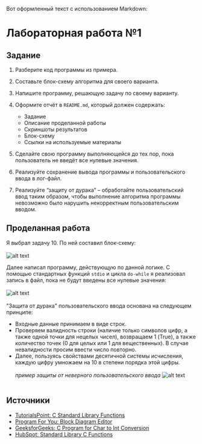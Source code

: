 Вот оформленный текст с использованием Markdown:


# Лабораторная работа №1

## Задание
1. Разберите код программы из примера.
2. Составьте блок-схему алгоритма для своего варианта.
3. Напишите программу, решающую задачу по своему варианту.
4. Оформите отчёт в `README.md`, который должен содержать:
   - Задание
   - Описание проделанной работы
   - Скриншоты результатов
   - Блок-схему
   - Ссылки на используемые материалы

5. Сделайте свою программу выполняющейся до тех пор, пока пользователь не введёт все нулевые значения.
6. Реализуйте сохранение вывода программы и пользовательского ввода в лог-файл.
7. Реализуйте “защиту от дурака” – обработайте пользовательский ввод таким образом, чтобы выполнение алгоритма программы невозможно было нарушить некорректным пользовательским вводом.

## Проделанная работа
Я выбрал задачу 10. По ней составил блок-схему:<br><br>
![alt text](https://github.com/ISTENDLAY/Labs/blob/main/lab1/img/diagram.png?raw=true)

Далее написал программу, действующую по данной логике. С помощью стандартных функций `stdio` и цикла `do-while` я реализовал запись в файл, пока не будут введены все нулевые значения: <br><br>
![alt text](https://github.com/ISTENDLAY/Labs/blob/main/lab1/img/output_example.png?raw=true) <br><br>
"Защита от дурака" пользовательского ввода основана на следующем принципе:
- Входные данные принимаем в виде строк.
- Проверяем валидность строки (наличие только символов цифр, а также одной точки для нецелых чисел), возвращаем 1 (True), а также количество точек (0 для целых или 1 для вещественных). В случае невалидности просим ввести число повторно.
- Далее, пользуясь свойствами десятичной системы исчисления, каждую цифру умножаем на 10 в степени порядка этой цифры.<br><br>
  *пример защиты от неверного пользовательского ввода*
  ![alt text](https://github.com/ISTENDLAY/Labs/blob/main/lab1/img/wrong_input.png?raw=true) <br><br>

## Источники
- [TutorialsPoint: C Standard Library Functions](https://www.tutorialspoint.com/c_standard_library/c_function_fclose.htm)
- [Program For You: Block Diagram Editor](https://programforyou.ru/block-diagram-redactor)
- [GeeksforGeeks: C Program for Char to Int Conversion](https://www.geeksforgeeks.org/c-program-for-char-to-int-conversion/#:~:text=Each%20character%20in%20C%20has,'0'%20from%20the%20character.)
- [HubSpot: Standard Library C Functions](https://blog.hubspot.com/website/standard-library-c-functions)

